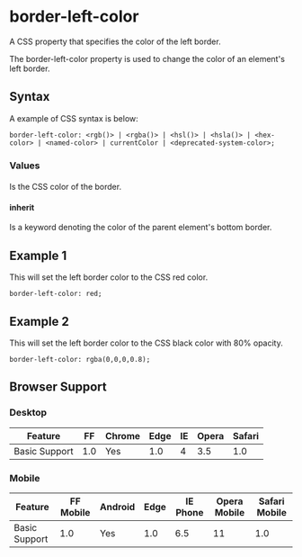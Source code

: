 # border-left-color

A CSS property that specifies the color of the left border.

The border-left-color property is used to change the color of an element's left border.

## Syntax

A example of CSS syntax is below:

```
border-left-color: <rgb()> | <rgba()> | <hsl()> | <hsla()> | <hex-color> | <named-color> | currentColor | <deprecated-system-color>;
```

### Values

#### <color>
Is the CSS color of the border.

#### inherit
Is a keyword denoting the color of the parent element's bottom border.

## Example 1

This will set the left border color to the CSS red color.

```
border-left-color: red;
```

## Example 2

This will set the left border color to the CSS black color with 80% opacity.

```
border-left-color: rgba(0,0,0,0.8);
```

## Browser Support

### Desktop

| Feature | FF | Chrome | Edge | IE | Opera | Safari |
|---------------|------------|------------|------------|------------|------------|------------|
| Basic Support | 1.0 | Yes | 1.0 | 4 | 3.5 | 1.0 |

### Mobile

| Feature | FF Mobile | Android | Edge | IE Phone | Opera Mobile | Safari Mobile |
|---------------|------------|------------|------|------------|--------------|---------------|
| Basic Support | 1.0 | Yes | 1.0 | 6.5 | 11 | 1.0 |
